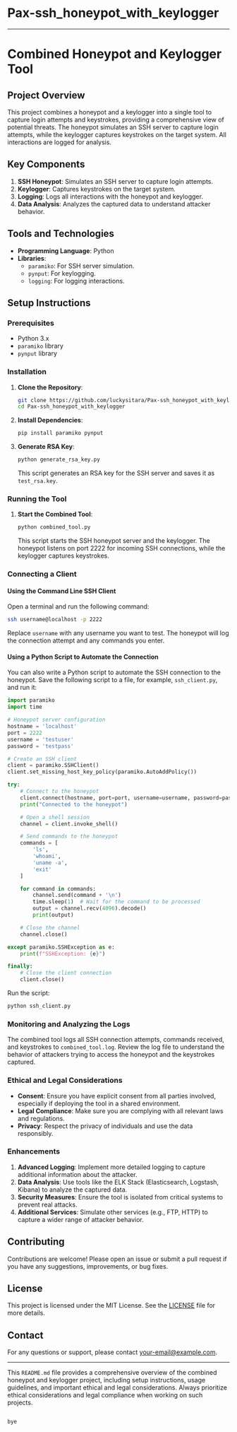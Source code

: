 # Pax-ssh_honeypot_with_keylogger
_______________________

# Combined Honeypot and Keylogger Tool

## Project Overview

This project combines a honeypot and a keylogger into a single tool to capture login attempts and keystrokes, providing a comprehensive view of potential threats. The honeypot simulates an SSH server to capture login attempts, while the keylogger captures keystrokes on the target system. All interactions are logged for analysis.

## Key Components

1. **SSH Honeypot**: Simulates an SSH server to capture login attempts.
2. **Keylogger**: Captures keystrokes on the target system.
3. **Logging**: Logs all interactions with the honeypot and keylogger.
4. **Data Analysis**: Analyzes the captured data to understand attacker behavior.

## Tools and Technologies

- **Programming Language**: Python
- **Libraries**:
  - `paramiko`: For SSH server simulation.
  - `pynput`: For keylogging.
  - `logging`: For logging interactions.

## Setup Instructions

### Prerequisites

- Python 3.x
- `paramiko` library
- `pynput` library

### Installation

1. **Clone the Repository**:
   ```sh
   git clone https://github.com/luckysitara/Pax-ssh_honeypot_with_keylogger.git
   cd Pax-ssh_honeypot_with_keylogger
   ```

2. **Install Dependencies**:
   ```sh
   pip install paramiko pynput
   ```

3. **Generate RSA Key**:
   ```sh
   python generate_rsa_key.py
   ```

   This script generates an RSA key for the SSH server and saves it as `test_rsa.key`.

### Running the Tool

1. **Start the Combined Tool**:
   ```sh
   python combined_tool.py
   ```

   This script starts the SSH honeypot server and the keylogger. The honeypot listens on port 2222 for incoming SSH connections, while the keylogger captures keystrokes.

### Connecting a Client

#### Using the Command Line SSH Client

Open a terminal and run the following command:
```sh
ssh username@localhost -p 2222
```
Replace `username` with any username you want to test. The honeypot will log the connection attempt and any commands you enter.

#### Using a Python Script to Automate the Connection

You can also write a Python script to automate the SSH connection to the honeypot. Save the following script to a file, for example, `ssh_client.py`, and run it:

```python
import paramiko
import time

# Honeypot server configuration
hostname = 'localhost'
port = 2222
username = 'testuser'
password = 'testpass'

# Create an SSH client
client = paramiko.SSHClient()
client.set_missing_host_key_policy(paramiko.AutoAddPolicy())

try:
    # Connect to the honeypot
    client.connect(hostname, port=port, username=username, password=password)
    print("Connected to the honeypot")

    # Open a shell session
    channel = client.invoke_shell()

    # Send commands to the honeypot
    commands = [
        'ls',
        'whoami',
        'uname -a',
        'exit'
    ]

    for command in commands:
        channel.send(command + '\n')
        time.sleep(1)  # Wait for the command to be processed
        output = channel.recv(4096).decode()
        print(output)

    # Close the channel
    channel.close()

except paramiko.SSHException as e:
    print(f"SSHException: {e}")

finally:
    # Close the client connection
    client.close()
```

Run the script:
```sh
python ssh_client.py
```

### Monitoring and Analyzing the Logs

The combined tool logs all SSH connection attempts, commands received, and keystrokes to `combined_tool.log`. Review the log file to understand the behavior of attackers trying to access the honeypot and the keystrokes captured.

### Ethical and Legal Considerations

- **Consent**: Ensure you have explicit consent from all parties involved, especially if deploying the tool in a shared environment.
- **Legal Compliance**: Make sure you are complying with all relevant laws and regulations.
- **Privacy**: Respect the privacy of individuals and use the data responsibly.

### Enhancements

1. **Advanced Logging**: Implement more detailed logging to capture additional information about the attacker.
2. **Data Analysis**: Use tools like the ELK Stack (Elasticsearch, Logstash, Kibana) to analyze the captured data.
3. **Security Measures**: Ensure the tool is isolated from critical systems to prevent real attacks.
4. **Additional Services**: Simulate other services (e.g., FTP, HTTP) to capture a wider range of attacker behavior.

## Contributing

Contributions are welcome! Please open an issue or submit a pull request if you have any suggestions, improvements, or bug fixes.

## License

This project is licensed under the MIT License. See the [LICENSE](LICENSE) file for more details.

## Contact

For any questions or support, please contact [your-email@example.com](mailto:your-email@example.com).

---

This `README.md` file provides a comprehensive overview of the combined honeypot and keylogger project, including setup instructions, usage guidelines, and important ethical and legal considerations. Always prioritize ethical considerations and legal compliance when working on such projects.
```

bye
